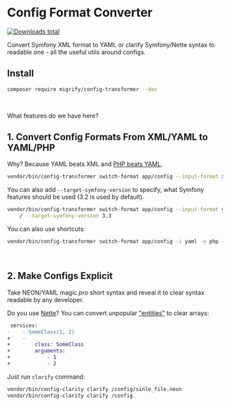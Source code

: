 # Config Format Converter

[![Downloads total](https://img.shields.io/packagist/dt/migrify/config-transformer.svg?style=flat-square)](https://packagist.org/packages/migrify/config-transformer/stats)

Convert Symfony XML format to YAML or clarify Symfony/Nette syntax to readable one - all the useful utils around configs.

## Install

```bash
composer require migrify/config-transformer --dev
```

<br>

What features do we have here?

## 1. Convert Config Formats From XML/YAML to YAML/PHP

Why? Because YAML beats XML and [PHP beats YAML](https://tomasvotruba.com/blog/2020/07/16/10-cool-features-you-get-after-switching-from-yaml-to-php-configs/).

```bash
vendor/bin/config-transformer switch-format app/config --input-format xml --output-format yaml
```

You can also add `--target-symfony-version` to specify, what Symfony features should be used (3.2 is used by default).

```bash
vendor/bin/config-transformer switch-format app/config --input-format yaml --output-format php \
    / --target-symfony-version 3.3
```

You can also use shortcuts:

```bash
vendor/bin/config-transformer switch-format app/config -i yaml -o php -s 3.3
```

<br>

## 2. Make Configs Explicit

Take NEON/YAML magic *pro* short syntax and reveal it to clear syntax readable by any developer.

Do you use [Nette](https://nette.org/)? You can convert unpopular ["entities"](https://ne-on.org/) to clear arrays:

```diff
 services:
-    - SomeClass(1, 2)
+    -
+        class: SomeClass
+        arguments:
+            - 1
+            - 2
```

Just run `clarify` command:

```bash
vendor/bin/config-clarity clarify /config/sinle_file.neon
vendor/bin/config-clarity clarify /config
```
